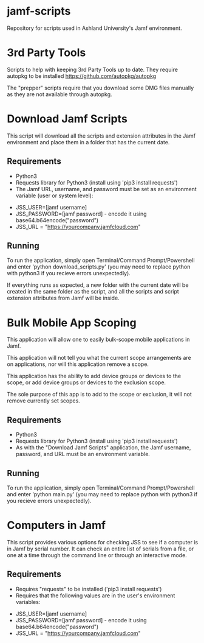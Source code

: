 # jamf-scripts
Repository for scripts used in Ashland University's Jamf environment.

# 3rd Party Tools
Scripts to help with keeping 3rd Party Tools up to date. 
They require autopkg to be installed https://github.com/autopkg/autopkg

The "prepper" scripts require that you download some DMG files manually as they are not available through autopkg. 

# Download Jamf Scripts
This script will download all the scripts and extension attributes in the Jamf environment and place them in a folder that has the current date. 
## Requirements
* Python3
* Requests library for Python3 (install using 'pip3 install requests')
* The Jamf URL, username, and password must be set as an environment variable (user or system level):

- JSS_USER=[jamf username]
- JSS_PASSWORD=[jamf password] - encode it using base64.b64encode("password")
- JSS_URL = "https://yourcompany.jamfcloud.com"
## Running
To run the application, simply open Terminal/Command Prompt/Powershell and enter 'python download_scripts.py' (you may need to replace python with python3 if you recieve errors unexpectedly). 

If everything runs as expected, a new folder with the current date will be created in the same folder as the script, and all the scripts and script extension attributes from Jamf will be inside. 

# Bulk Mobile App Scoping
This application will allow one to easily bulk-scope mobile applications in Jamf. 

This application will not tell you what the current scope arrangements are on applications, nor will this application remove a scope. 

This application has the ability to add device groups or devices to the scope, or add device groups or devices to the exclusion scope. 

The sole purpose of this app is to add to the scope or exclusion, it will not remove currently set scopes. 

## Requirements
* Python3
* Requests library for Python3 (install using 'pip3 install requests')
* As with the "Download Jamf Scripts" application, the Jamf username, password, and URL must be an environment variable. 
## Running
To run the application, simply open Terminal/Command Prompt/Powershell and enter 'python main.py' (you may need to replace python with python3 if you recieve errors unexpectedly). 

# Computers in Jamf
This script provides various options for checking JSS to see if a computer is in Jamf by serial number.
It can check an entire list of serials from a file, or one at a time through the command line
or through an interactive mode.

## Requirements
* Requires "requests" to be installed ('pip3 install requests')
* Requires that the following values are in the user's environment variables:
- JSS_USER=[jamf username]
- JSS_PASSWORD=[jamf password] - encode it using base64.b64encode("password")
- JSS_URL = "https://yourcompany.jamfcloud.com"
